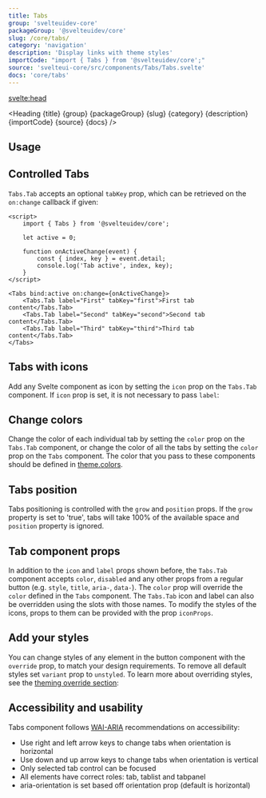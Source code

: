 ```yaml
---
title: Tabs
group: 'svelteuidev-core'
packageGroup: '@svelteuidev/core'
slug: /core/tabs/
category: 'navigation'
description: 'Display links with theme styles'
importCode: "import { Tabs } from '@svelteuidev/core';"
source: 'svelteui-core/src/components/Tabs/Tabs.svelte'
docs: 'core/tabs'
---
```


<script>
    import { Demo, TabsDemos } from '@svelteuidev/demos';
	import { Heading } from "$lib/components";
    import { base } from '$app/paths';
</script>

<svelte:head>

  <title>{title} - SvelteUI</title>
</svelte:head>

<Heading {title} {group} {packageGroup} {slug} {category} {description} {importCode} {source} {docs} />

## Usage

<Demo demo={TabsDemos.usage} />

## Controlled Tabs

`Tabs.Tab` accepts an optional `tabKey` prop, which can be retrieved on the `on:change` callback if given:

```svelte
<script>
	import { Tabs } from '@svelteuidev/core';

	let active = 0;

	function onActiveChange(event) {
		const { index, key } = event.detail;
		console.log('Tab active', index, key);
	}
</script>

<Tabs bind:active on:change={onActiveChange}>
	<Tabs.Tab label="First" tabKey="first">First tab content</Tabs.Tab>
	<Tabs.Tab label="Second" tabKey="second">Second tab content</Tabs.Tab>
	<Tabs.Tab label="Third" tabKey="third">Third tab content</Tabs.Tab>
</Tabs>
```

## Tabs with icons

Add any Svelte component as icon by setting the `icon` prop on the `Tabs.Tab` component. If `icon` prop is set, it is not necessary to pass `label`:

<Demo demo={TabsDemos.icons} />

## Change colors

Change the color of each individual tab by setting the `color` prop on the `Tabs.Tab` component, or change the color of all the tabs by setting the `color` prop on the `Tabs` component. The color that you pass to these components should be defined in [theme.colors]({base}/theming/default-theme).

<Demo demo={TabsDemos.colors} />

## Tabs position

Tabs positioning is controlled with the `grow` and `position` props. If the `grow` property is set to 'true', tabs will take 100% of the available space and `position` property is ignored.

<Demo demo={TabsDemos.position} />

## Tab component props

In addition to the `icon` and `label` props shown before, the `Tabs.Tab` component accepts `color`, `disabled` and any other props from a regular button (e.g. `style`, `title`, `aria-`, `data-`). The `color` prop will override the `color` defined in the `Tabs` component. The `Tabs.Tab` icon and label can also be overridden using the slots with those names. To modify the styles of the icons, props to them can be provided with the prop `iconProps`.

<Demo demo={TabsDemos.component} />

## Add your styles

You can change styles of any element in the button component with the `override` prop, to match your design requirements. To remove all default styles set `variant` prop to `unstyled`. To learn more about overriding styles, see the [theming override section]({base}/theming/override):

<Demo demo={TabsDemos.override} />

## Accessibility and usability

Tabs component follows [WAI-ARIA](https://www.w3.org/TR/wai-aria-practices/examples/tabs/tabs-2/tabs.html) recommendations on accessibility:

- Use right and left arrow keys to change tabs when orientation is horizontal
- Use down and up arrow keys to change tabs when orientation is vertical
- Only selected tab control can be focused
- All elements have correct roles: tab, tablist and tabpanel
- aria-orientation is set based off orientation prop (default is horizontal)
